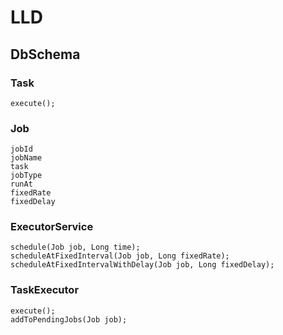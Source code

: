 # LLD

## DbSchema

### Task

    execute();


### Job
    jobId
    jobName
    task
    jobType
    runAt
    fixedRate
    fixedDelay

### ExecutorService
    schedule(Job job, Long time);
    scheduleAtFixedInterval(Job job, Long fixedRate);
    scheduleAtFixedIntervalWithDelay(Job job, Long fixedDelay);

### TaskExecutor
    execute();
    addToPendingJobs(Job job);